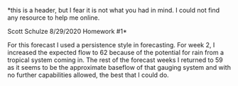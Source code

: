 *this is a header, but I fear it is not what you had in mind. I could not find any resource to help me online.

Scott Schulze
8/29/2020
Homework #1*

For this forecast I used a persistence style in forecasting. For week 2, I increased the expected flow to 62 because of the potential for rain from a tropical system coming in. The rest of the forecast weeks I returned to 59 as it seems to be the approximate baseflow of that gauging system and with no further capabilities allowed, the best that I could do.
